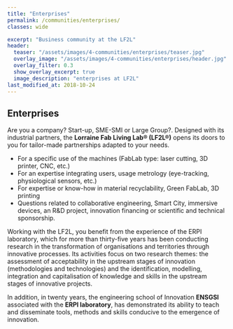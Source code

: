 ```yaml
---
title: "Enterprises"
permalink: /communities/enterprises/
classes: wide

excerpt: "Business community at the LF2L"
header:
  teaser: "/assets/images/4-communities/enterprises/teaser.jpg"
  overlay_image: "/assets/images/4-communities/enterprises/header.jpg"
  overlay_filter: 0.3
  show_overlay_excerpt: true 
  image_description: "enterprises at LF2L"
last_modified_at: 2018-10-24  
---
```



## Enterprises

Are you a company? Start-up, SME-SMI or Large Group?.
Designed with its industrial partners, the **Lorraine Fab Living Lab® (LF2L®)** opens its doors to you for tailor-made partnerships adapted to your needs.

- For a specific use of the machines (FabLab type: laser cutting, 3D printer, CNC, etc.)
- For an expertise integrating users, usage metrology (eye-tracking, physiological sensors, etc.)
- For expertise or know-how in material recyclability, Green FabLab, 3D printing
- Questions related to collaborative engineering, Smart City, immersive devices, an R&amp;D project, innovation financing or scientific and technical sponsorship.

Working with the LF2L, you benefit from the experience of the ERPI laboratory, which for more than thirty-five years has been conducting research in the transformation of organisations and territories through innovative processes. Its activities focus on two research themes: the assessment of acceptability in the upstream stages of innovation (methodologies and technologies) and the identification, modelling, integration and capitalisation of knowledge and skills in the upstream stages of innovative projects.

In addition, in twenty years, the engineering school of Innovation **ENSGSI** associated with the **ERPI laboratory**,  has demonstrated its ability to teach and disseminate tools, methods and skills conducive to the emergence of innovation.


